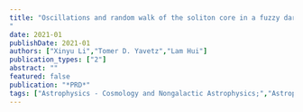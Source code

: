 ```yaml
---
title: "Oscillations and random walk of the soliton core in a fuzzy dark matter halo
"
date: 2021-01
publishDate: 2021-01
authors: ["Xinyu Li","Tomer D. Yavetz","Lam Hui"]
publication_types: ["2"]
abstract: ""
featured: false
publication: "*PRD*"
tags: ["Astrophysics - Cosmology and Nongalactic Astrophysics;","Astrophysics - Astrophysics of Galaxies"]
---
```


